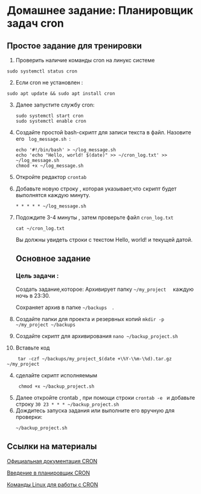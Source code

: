 # Домашнее задание: Планировщик задач cron
## Простое задание для тренировки 
1. Проверить наличие команды cron на линукс системе
 ```
sudo systemctl status cron
  ```
2. Если cron не установлен :
 ```
sudo apt update && sudo apt install cron
 ```
3. Далее запустите службу cron:
    ```
    sudo systemctl start cron
    sudo systemctl enable cron
     ``` 
4. Создайте простой bash-скрипт для записи текста в файл. Назовите его   ```  log_message.sh  ```:
   ```
   echo '#!/bin/bash' > ~/log_message.sh
   echo 'echo "Hello, world! $(date)" >> ~/cron_log.txt' >> ~/log_message.sh
   chmod +x ~/log_message.sh
   ```
5. Откройте редактор ``` crontab ```
6. Добавьте новую строку , которая указывает,что скрипт будет выполнятся каждую минуту.
   ```
   * * * * * ~/log_message.sh

   ```
7. Подождите 3-4 минуты , затем проверьте файл  ```cron_log.txt ```
    ```
   cat ~/cron_log.txt
    ```
   Вы должны увидеть строки с текстом Hello, world! и текущей датой.
   ## Основное задание
   ### Цель задачи :
   Создать задание,которое:
      Архивирует папку   ```~/my_project  ``` каждую ночь в 23:30.
   
      Сохраняет архив в папке   ```~/backups  ```.

  1. Создайте папки для проекта и резервных копий
     ```mkdir -p ~/my_project ~/backups```
  2. Создайте скрипт для архивирования
    ``` nano ~/backup_project.sh ```
  3. Вставьте код
 ```    #!/bin/bash
     tar -czf ~/backups/my_project_$(date +\%Y-\%m-\%d).tar.gz ~/my_project
 ```
  4. сделайте скрипт исполняемым
      ```
       chmod +x ~/backup_project.sh
      ```
  5. Далее откройте crontab , при помощи строки  ```crontab -e ``` и добавьте строку   ``` 30 23 * * * ~/backup_project.sh ```
  6.  Дождитесь запуска задания или выполните его вручную для проверки:
      ```
      ~/backup_project.sh
      ```
   ## Ссылки на материалы

   [Официальная документация CRON](https://help.ubuntu.ru/wiki/cron)
   
   [Введение в планировщик CRON](https://timeweb.com/ru/community/articles/chto-takoe-cron)
   
   [Команды Linux для работы с CRON](https://www.hostcms.ru/documentation/server/crontab/)
    
       
 




   
  



